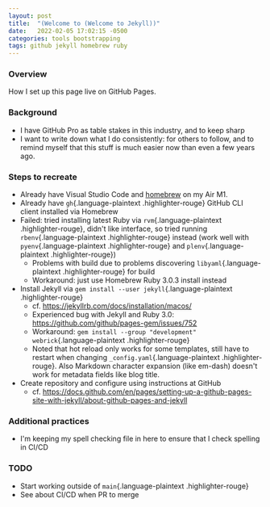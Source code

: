 ```yaml
---
layout: post
title:  "(Welcome to (Welcome to Jekyll))"
date:   2022-02-05 17:02:15 -0500
categories: tools bootstrapping
tags: github jekyll homebrew ruby
---
```


### Overview

How I set up this page live on GitHub Pages.

### Background

- I have GitHub Pro as table stakes in this industry, and to keep
    sharp
- I want to write down what I do consistently: for others to follow,
    and to remind myself that this stuff is much easier now than even a
    few years ago.

### Steps to recreate

- Already have Visual Studio Code and [homebrew](https://brew.sh) on
    my Air M1.
- Already have `gh`{.language-plaintext .highlighter-rouge} GitHub CLI
    client installed via Homebrew
- Failed: tried installing latest Ruby via `rvm`{.language-plaintext
    .highlighter-rouge}, didn't like interface, so tried running
    `rbenv`{.language-plaintext .highlighter-rouge} instead (work well
    with `pyenv`{.language-plaintext .highlighter-rouge} and
    `plenv`{.language-plaintext .highlighter-rouge})
  - Problems with build due to problems discovering
        `libyaml`{.language-plaintext .highlighter-rouge} for build
  - Workaround: just use Homebrew Ruby 3.0.3 install instead
- Install Jekyll via `gem install --user jekyll`{.language-plaintext
    .highlighter-rouge}
  - cf. <https://jekyllrb.com/docs/installation/macos/>
  - Experienced bug with Jekyll and Ruby 3.0:
        <https://github.com/github/pages-gem/issues/752>
  - Workaround:
        `gem install --group "development" webrick`{.language-plaintext
        .highlighter-rouge}
  - Noted that hot reload only works for some templates, still have
        to restart when changing `_config.yaml`{.language-plaintext
        .highlighter-rouge}. Also Markdown character expansion (like
        em-dash) doesn't work for metadata fields like blog title.
- Create repository and configure using instructions at GitHub
  - cf.
        <https://docs.github.com/en/pages/setting-up-a-github-pages-site-with-jekyll/about-github-pages-and-jekyll>

### Additional practices

- I'm keeping my spell checking file in here to ensure that I check
    spelling in CI/CD

### TODO

- Start working outside of `main`{.language-plaintext
    .highlighter-rouge}
- See about CI/CD when PR to merge
